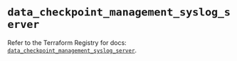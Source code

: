 # `data_checkpoint_management_syslog_server`

Refer to the Terraform Registry for docs: [`data_checkpoint_management_syslog_server`](https://registry.terraform.io/providers/checkpointsw/checkpoint/2.11.0/docs/data-sources/management_syslog_server).
